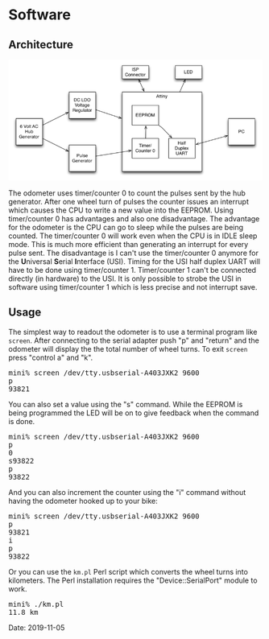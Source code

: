 # Software

## Architecture

![diagram](images/diagram.png)

The odometer uses timer/counter 0 to count the pulses sent by the hub generator. After one wheel turn of pulses the counter issues an interrupt which causes the CPU to write a new value into the EEPROM. Using timer/counter 0 has advantages and also one disadvantage. The advantage for the odometer is the CPU can go to sleep while the pulses are being counted. The timer/counter 0 will work even when the CPU is in IDLE sleep mode. This is much more efficient than generating an interrupt for every pulse sent. The disadvantage is I can't use the timer/counter 0 anymore for the **U**niversal **S**erial **I**nterface (USI). Timing for the USI half duplex UART will have to be done using timer/counter 1. Timer/counter 1 can't be connected directly (in hardware) to the USI. It is only possible to strobe the USI in software using timer/counter 1 which is less precise and not interrupt save.

## Usage

The simplest way to readout the odometer is to use a terminal program like `screen`. After connecting to the serial adapter push "p" and "return" and the odometer will display the the total number of wheel turns. To exit `screen` press "control a" and "k".

<pre>
mini% screen /dev/tty.usbserial-A403JXK2 9600
p
93821
</pre>

You can also set a value using the "s" command. While the EEPROM is being programmed the LED will be on to give feedback when the command is done.

<pre>
mini% screen /dev/tty.usbserial-A403JXK2 9600
p
0
s93822
p
93822
</pre>

And you can also increment the counter using the "i" command without having the odometer hooked up to your bike:

<pre>
mini% screen /dev/tty.usbserial-A403JXK2 9600
p
93821
i
p
93822
</pre>

Or you can use the `km.pl` Perl script which converts the wheel turns into kilometers. The Perl installation requires the "Device::SerialPort" module to work.

<pre>
mini% ./km.pl 
11.8 km
</pre>

Date: 2019-11-05
